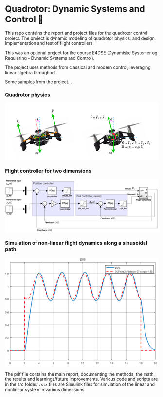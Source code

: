 # Quadrotor: Dynamic Systems and Control :rocket:
This repo contains the report and project files for the quadrotor control project.
The project is dynamic modeling of quadrotor physics, and design, implementation and test of flight controllers.

This was an optional project for the course E4DSE (Dynamiske Systemer og Regulering - Dynamic Systems and Control).

The project uses methods from classical and modern control, leveraging linear algebra throughout.

Some samples from the project...

### Quadrotor physics
![Planer free-body diagram](./src/img/fbd_planar.png)

### Flight controller for two dimensions
![Flight controller for 2 dimensions](./src/img/flight_controller_2d.png)

### Simulation of non-linear flight dynamics along a sinusoidal path
![Sinusoidal path driven](./src/img/sin_1d_nonlin_tuned.png)


The pdf file contains the main report, documenting the methods, the math, the results and learnings/future improvements.
Various code and scripts are in the *src* folder.
`.slx` files are Simulink files for simulation of the linear and nonlinear system in various dimensions.
